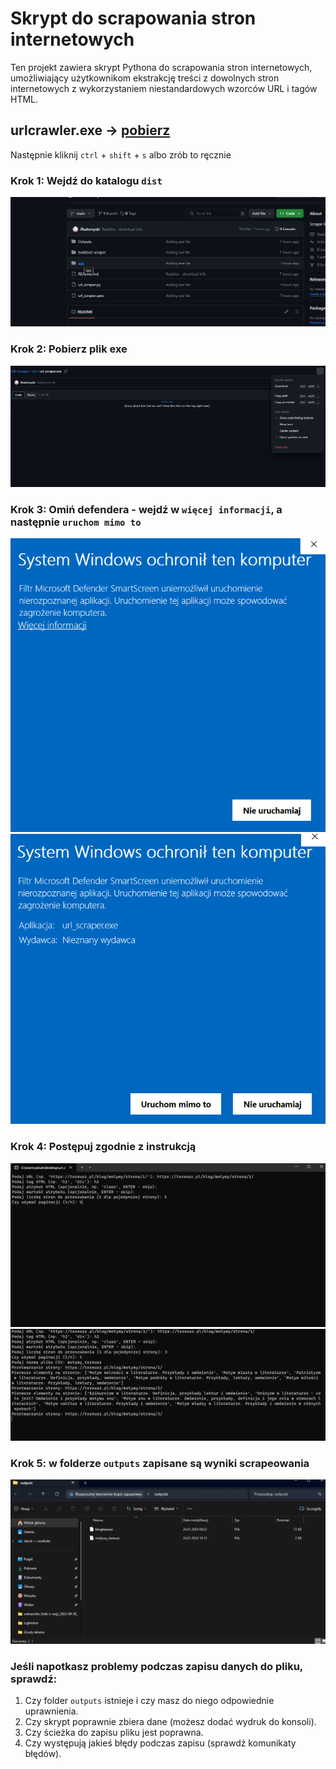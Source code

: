 # Skrypt do scrapowania stron internetowych

Ten projekt zawiera skrypt Pythona do scrapowania stron internetowych, umożliwiający użytkownikom ekstrakcję treści z dowolnych stron internetowych z wykorzystaniem niestandardowych wzorców URL i tagów HTML.

## urlcrawler.exe -> [pobierz](https://github.com/JRadomyski/URL-Scraper/blob/main/dist/url_scraper.exe)
Następnie kliknij `ctrl` + `shift` + `s` albo zrób to ręcznie

### Krok 1: Wejdź do katalogu `dist`
![dist](readme_assets/dist.png)
### Krok 2: Pobierz plik exe
![exe](readme_assets/exe.png)
### Krok 3: Omiń defendera - wejdź w `więcej informacji`, a następnie `uruchom mimo to`
![def](readme_assets/defender.png)
![def2](readme_assets/defender2.png)
### Krok 4: Postępuj zgodnie z instrukcją
![exe2](readme_assets/exe2.png)
![exe3](readme_assets/exe3.png)
### Krok 5: w folderze `outputs` zapisane są wyniki scrapeowania
![output](readme_assets/output.png)
### Jeśli napotkasz problemy podczas zapisu danych do pliku, sprawdź:

1. Czy folder `outputs` istnieje i czy masz do niego odpowiednie uprawnienia.
2. Czy skrypt poprawnie zbiera dane (możesz dodać wydruk do konsoli).
3. Czy ścieżka do zapisu pliku jest poprawna.
4. Czy występują jakieś błędy podczas zapisu (sprawdź komunikaty błędów).

